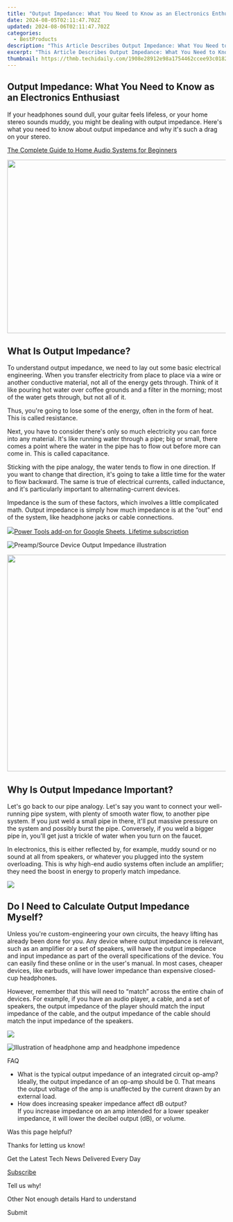 ```yaml
---
title: "Output Impedance: What You Need to Know as an Electronics Enthusiast"
date: 2024-08-05T02:11:47.702Z
updated: 2024-08-06T02:11:47.702Z
categories:
  - BestProducts
description: "This Article Describes Output Impedance: What You Need to Know as an Electronics Enthusiast"
excerpt: "This Article Describes Output Impedance: What You Need to Know as an Electronics Enthusiast"
thumbnail: https://thmb.techidaily.com/1908e28912e98a1754462ccee93c018243200352c23bf996b9a2a527835e31b1.jpg
---
```


## Output Impedance: What You Need to Know as an Electronics Enthusiast
 If your headphones sound dull, your guitar feels lifeless, or your home stereo sounds muddy, you might be dealing with output impedance. Here's what you need to know about output impedance and why it's such a drag on your stereo.

[The Complete Guide to Home Audio Systems for Beginners](https://www.lifewire.com/best-home-audio-systems-4038589)

<!-- affiliate ads begin -->
<a href="https://aidotcom.pxf.io/c/5597632/2086436/19576" target="_top" id="2086436"><img src="//a.impactradius-go.com/display-ad/19576-2086436" border="0" alt="" width="1500" height="400"/></a><img height="0" width="0" src="https://imp.pxf.io/i/5597632/2086436/19576" style="position:absolute;visibility:hidden;" border="0" />
<!-- affiliate ads end -->
## What Is Output Impedance?

 To understand output impedance, we need to lay out some basic electrical engineering. When you transfer electricity from place to place via a wire or another conductive material, not all of the energy gets through. Think of it like pouring hot water over coffee grounds and a filter in the morning; most of the water gets through, but not all of it.

 Thus, you're going to lose some of the energy, often in the form of heat. This is called resistance.

 Next, you have to consider there's only so much electricity you can force into any material. It's like running water through a pipe; big or small, there comes a point where the water in the pipe has to flow out before more can come in. This is called capacitance.

 Sticking with the pipe analogy, the water tends to flow in one direction. If you want to change that direction, it's going to take a little time for the water to flow backward. The same is true of electrical currents, called inductance, and it's particularly important to alternating-current devices.

 Impedance is the sum of these factors, which involves a little complicated math. Output impedance is simply how much impedance is at the “out” end of the system, like headphone jacks or cable connections.

<!-- affiliate ads begin -->
<a href="https://secure.2checkout.com/order/checkout.php?PRODS=4726807&QTY=1&AFFILIATE=108875&CART=1"><img src="https://secure.avangate.com/images/merchant/c14a8df1e1b4d5297e9cb30cb34d5a00/products/copy_copy_power-tools-48.png" border="0">Power Tools add-on for Google Sheets, Lifetime subscription</a>
<!-- affiliate ads end -->
![Preamp/Source Device Output Impedance illustration](https://www.lifewire.com/thmb/2uMxopOgPztSNSQ6EpMeP38PVoQ=/1500x0/filters:no_upscale():max_bytes(150000):strip_icc():format(webp)/outputimpedance-eed49ae86d1642609f1af6aed4706f6e.jpg)

<!-- affiliate ads begin -->
<a href="https://appsumo.8odi.net/c/5597632/2087407/7443" target="_top" id="2087407"><img src="//a.impactradius-go.com/display-ad/7443-2087407" border="0" alt="" width="600" height="500"/></a><img height="0" width="0" src="https://appsumo.8odi.net/i/5597632/2087407/7443" style="position:absolute;visibility:hidden;" border="0" />
<!-- affiliate ads end -->
## Why Is Output Impedance Important?

 Let's go back to our pipe analogy. Let's say you want to connect your well-running pipe system, with plenty of smooth water flow, to another pipe system. If you just weld a small pipe in there, it'll put massive pressure on the system and possibly burst the pipe. Conversely, if you weld a bigger pipe in, you'll get just a trickle of water when you turn on the faucet.

 In electronics, this is either reflected by, for example, muddy sound or no sound at all from speakers, or whatever you plugged into the system overloading. This is why high-end audio systems often include an amplifier; they need the boost in energy to properly match impedance.

<!-- affiliate ads begin -->
<a href="https://shop.mondly.com/affiliate.php?ACCOUNT=ATISTUDI&AFFILIATE=108875&PATH=https%3A%2F%2Fwww.mondly.com%3FAFFILIATE%3D108875%26RESOURCE%3D%2BGeneral%2B970x90%2B"><img src="https://secure.avangate.com/images/merchant/69c418c33ec2e1a4267fa9bb77fa1428/general-970x90.gif" border="0"></a>
<!-- affiliate ads end -->
## Do I Need to Calculate Output Impedance Myself?

 Unless you're custom-engineering your own circuits, the heavy lifting has already been done for you. Any device where output impedance is relevant, such as an amplifier or a set of speakers, will have the output impedance and input impedance as part of the overall specifications of the device. You can easily find these online or in the user's manual. In most cases, cheaper devices, like earbuds, will have lower impedance than expensive closed-cup headphones.

 However, remember that this will need to “match” across the entire chain of devices. For example, if you have an audio player, a cable, and a set of speakers, the output impedance of the player should match the input impedance of the cable, and the output impedance of the cable should match the input impedance of the speakers.

<!-- affiliate ads begin -->
<a href="https://secure.2checkout.com/order/checkout.php?PRODS=3851691&QTY=1&AFFILIATE=108875&CART=1"><img src="http://www.aiseesoft.com/avangate/30p/banner.jpg" border="0"></a>
<!-- affiliate ads end -->
![Illustration of headphone amp and headphone impedence](https://www.lifewire.com/thmb/Jcg2DZd5eoZkiYb7lvddSL8Hfeg=/1500x0/filters:no_upscale():max_bytes(150000):strip_icc():format(webp)/headphoneimpedance-09fc6f4607824c86a93eaac581068c2e.jpg)

 FAQ

* What is the typical output impedance of an integrated circuit op-amp?  
 Ideally, the output impedance of an op-amp should be 0\. That means the output voltage of the amp is unaffected by the current drawn by an external load.
* How does increasing speaker impedance affect dB output?  
 If you increase impedance on an amp intended for a lower speaker impedance, it will lower the decibel output (dB), or volume.

Was this page helpful?

Thanks for letting us know!

 Get the Latest Tech News Delivered Every Day

[Subscribe](https://www.lifewire.com/#)

Tell us why!

 Other  Not enough details  Hard to understand

 Submit

<ins class="adsbygoogle"
     style="display:block"
     data-ad-format="autorelaxed"
     data-ad-client="ca-pub-7571918770474297"
     data-ad-slot="1223367746"></ins>



<ins class="adsbygoogle"
     style="display:block"
     data-ad-client="ca-pub-7571918770474297"
     data-ad-slot="8358498916"
     data-ad-format="auto"
     data-full-width-responsive="true"></ins>
